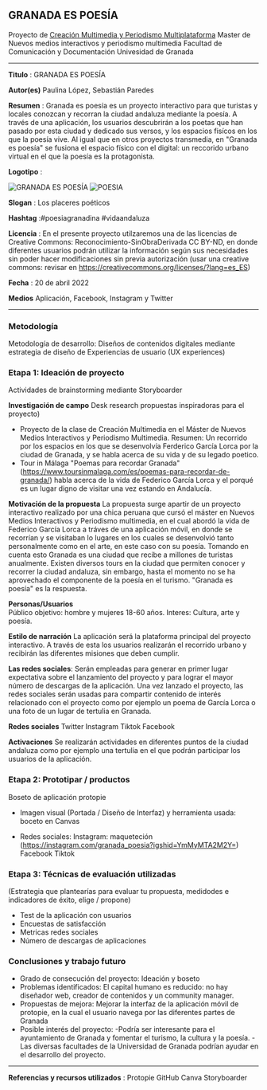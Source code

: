 ## GRANADA ES POESÍA 

Proyecto de [Creación Multimedia y Periodismo Multiplataforma](https://github.com/mgea/PeriodismoMultimedia)
Master de Nuevos medios interactivos y periodismo multimedia
Facultad de Comunicación y Documentación
Univesidad de Granada  

----

**Titulo** : GRANADA ES POESÍA

**Autor(es)** Paulina López, Sebastián Paredes

**Resumen** : Granada es poesía es un proyecto interactivo para que turistas y locales conozcan y recorran la ciudad andaluza mediante la poesía. A través de una aplicación, los usuarios descubrirán a los poetas que han pasado por esta ciudad y dedicado sus versos, y los espacios fisícos en los que la poesía
vive. Al igual que en otros proyectos transmedia, en "Granada es poesía" se fusiona el espacio físico con el digital: un reccorido urbano virtual en el
que la poesía es la protagonista.

**Logotipo** : 

![GRANADA ES POESÍA](https://github.com/sparedes877/Poesia-en-Granada_2022/blob/master/poesiaengranada.png)
![POESIA](https://github.com/sparedes877/Poesia-en-Granada_2022/blob/master/poessiaengrana.png)

**Slogan** : Los placeres poéticos

**Hashtag** :#poesiagranadina #vidaandaluza 

**Licencia** : En el presente proyecto utilzaremos una de las licencias de Creative Commons: Reconocimiento-SinObraDerivada 
CC BY-ND, en donde diferentes usuarios podrán utilizar la información según sus necesidades sin poder hacer modificaciones sin previa autorización (usar una creative commons: revisar en https://creativecommons.org/licenses/?lang=es_ES) 

**Fecha** : 20 de abril 2022

**Medios** Aplicación, Facebook, Instagram y Twitter 

---

### Metodología

Metodología de desarrollo: Diseños de contenidos digitales mediante estrategia de diseño de Experiencias de usuario (UX experiences)

### Etapa 1: Ideación de proyecto 

Actividades de brainstorming mediante Storyboarder

**Investigación de campo**   Desk research propuestas inspiradoras para el proyecto) 

* Proyecto de la clase de Creación Multimedia en el Máster de Nuevos Medios Interactivos y Periodismo Multimedia. Resumen: Un recorrido por los espacios
en los que se desenvolvía Ferderico García Lorca por la ciudad de Granada, y se habla acerca de su vida y de su legado poetico. 
* Tour in Málaga "Poemas para recordar Granada" (https://www.toursinmalaga.com/es/poemas-para-recordar-de-granada/) habla acerca de la vida de Federico
García Lorca y el porqué es un lugar digno de visitar una vez estando en Andalucía.

**Motivación de la propuesta** 
La propuesta surge apartir de un proyecto interactivo realizado por una chica peruana que cursó el máster en Nuevos Medios Interactivos y Periodismo
multimedia, en el cual abordó la vida de Federico García Lorca a tráves de una aplicación móvil, en donde se recorrían y se visitaban lo lugares en los
cuales se desenvolvió tanto personalmente como en el arte, en este caso con su poesía.
Tomando en cuenta esto Granada es una ciudad que recibe a millones de turistas anualmente. Existen diversos tours en la ciudad que permiten conocer y
recorrer la ciudad andaluza, sin embargo, hasta el momento no se ha aprovechado el componente de la poesía en el turismo. "Granada es poesía" es la
respuesta.

**Personas/Usuarios**  
Público objetivo: hombre y mujeres 18-60 años. 
Interes: Cultura, arte y poesía.

**Estilo de narración** 
La aplicación será la plataforma principal del proyecto interactivo. A través de esta los usuarios realizarán el recorrido urbano y recibirán las
diferentes misiones que deben cumplir.

**Las redes sociales**:
Serán empleadas para generar en primer lugar expectativa sobre el lanzamiento del proyecto y para lograr el mayor número de descargas de
la aplicación. Una vez lanzado el proyecto, las redes sociales serán usadas para compartir contenido de interés relacionado con el proyecto como por
ejemplo un poema de García Lorca o una foto de un lugar de tertulia en Granada.

**Redes sociales**
Twitter
Instagram
Tiktok
Facebook

**Activaciones**
Se realizarán actividades en diferentes puntos de la ciudad andaluza como por ejemplo una tertulia en el que podrán participar los usuarios de la
aplicación.

### Etapa 2: Prototipar / productos 

Boseto de aplicación protopie

* Imagen visual (Portada / Diseño de Interfaz) y herramienta usada:
boceto en Canvas

* Redes sociales:
Instagram: maqueteción (https://instagram.com/granada_poesia?igshid=YmMyMTA2M2Y=)
Facebook
Tiktok

### Etapa 3: Técnicas de evaluación utilizadas

(Estrategia que plantearías para evaluar tu propuesta, medidodes e indicadores de éxito, elige / propone) 

* Test de la aplicación con usuarios
* Encuestas de satisfacción
* Metricas redes sociales
* Número de descargas de aplicaciones 

### Conclusiones y trabajo futuro

* Grado de consecución del proyecto: Ideación y boseto
* Problemas identificados: El capital humano es reducido: no hay diseñador web, creador de contenidos y un community manager.  
* Propuestas de mejora: Mejorar la interfaz de la aplicación móvil de protopie, en la cual el usuario navega por las diferentes partes de Granada 
* Posible interés del proyecto: 
-Podría ser interesante para el ayuntamiento de Granada y fomentar el turismo, la cultura y la poesía. 
-Las diversas facultades de la Universidad de Granada podrían ayudar en el desarrollo del proyecto. 

----

**Referencias y recursos utilizados** :
Protopie
GitHub
Canva
Storyboarder
